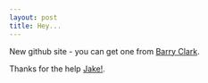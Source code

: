 ```yaml
---
layout: post
title: Hey...
---
```


New github site - you can get one from [Barry Clark](https://github.com/barryclark/jekyll-now).

Thanks for the help [Jake!](https://jakeninny.github.io).
